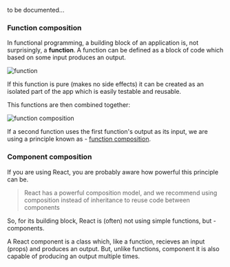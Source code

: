 to be documented...

### Function composition
In functional programming, a building block of an application is, not surprisingly, a **function**.
A function can be defined as a block of code which based on some input produces an output.

![function](https://cloud.githubusercontent.com/assets/1868852/24526055/fb7e2110-159c-11e7-955b-62be4c4db063.png)

If this function is pure (makes no side effects) it can be created as an isolated part of the app which is easily testable and reusable.

This functions are then combined together:

![function composition](https://cloud.githubusercontent.com/assets/1868852/24526491/a4a4957a-159e-11e7-8c08-1c7cfcebaadc.png)

If a second function uses the first function's output as its input,
we are using a principle known as - [function composition](http://mathinsight.org/function_machine_composition).

### Component composition
If you are using React, you are probably aware how powerful this principle can be.

> React has a powerful composition model, and we recommend using composition instead of inheritance to reuse code between components

So, for its building block, React is (often) not using simple functions, but - components.

A React component is a class which, like a function, recieves an input (props) and produces an output.
But, unlike functions, component it is also capable of producing an output multiple times.